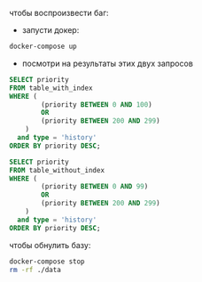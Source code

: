 чтобы воспроизвести баг:
* запусти докер: 
```bash
docker-compose up
```
* посмотри на результаты этих двух запросов
```sql
SELECT priority
FROM table_with_index
WHERE (
        (priority BETWEEN 0 AND 100)
        OR
        (priority BETWEEN 200 AND 299)
    )
  and type = 'history'
ORDER BY priority DESC;
```
```sql
SELECT priority
FROM table_without_index
WHERE (
        (priority BETWEEN 0 AND 99)
        OR
        (priority BETWEEN 200 AND 299)
    )
  and type = 'history'
ORDER BY priority DESC;

```

чтобы обнулить базу:
```bash
docker-compose stop
rm -rf ./data
```
